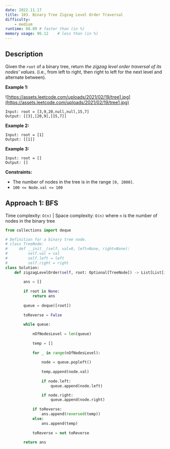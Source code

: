 ```yaml
---
date: 2022.11.17
title: 103. Binary Tree Zigzag Level Order Traversal
difficulty:
    - medium
runtime: 88.89 # faster than (in %)
memory usage: 96.12    # less than (in %)
---
```

## Description
Given the `root` of a binary tree, return *the zigzag level order traversal of its nodes' values*. (i.e., from left to right, then right to left for the next level and alternate between).

**Example 1:**

![https://assets.leetcode.com/uploads/2021/02/19/tree1.jpg](https://assets.leetcode.com/uploads/2021/02/19/tree1.jpg)

```
Input: root = [3,9,20,null,null,15,7]
Output: [[3],[20,9],[15,7]]

```

**Example 2:**

```
Input: root = [1]
Output: [[1]]

```

**Example 3:**

```
Input: root = []
Output: []

```

**Constraints:**

- The number of nodes in the tree is in the range `[0, 2000]`.
- `100 <= Node.val <= 100`

## Approach 1: BFS
Time complexity: `O(n)`    |    Space complexity: `O(n)`
where `n` is the number of nodes in the binary tree

``` python
from collections import deque

# Definition for a binary tree node.
# class TreeNode:
#     def __init__(self, val=0, left=None, right=None):
#         self.val = val
#         self.left = left
#         self.right = right
class Solution:
    def zigzagLevelOrder(self, root: Optional[TreeNode]) -> List[List[int]]:
        
        ans = []
        
        if root is None:
            return ans
        
        queue = deque([root])
        
        toReverse = False
        
        while queue:
            
            nOfNodesLevel = len(queue)
            
            temp = []
            
            for _ in range(nOfNodesLevel):
                
                node = queue.popleft()
                
                temp.append(node.val)
                
                if node.left:
                    queue.append(node.left)

                if node.right:
                    queue.append(node.right)
            
            if toReverse:
                ans.append(reversed(temp))
            else:
                ans.append(temp)
            
            toReverse = not toReverse
        
        return ans
```